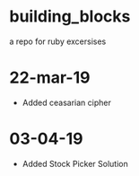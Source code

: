 # building_blocks
a repo for ruby excersises

# 22-mar-19
- Added ceasarian cipher

# 03-04-19
- Added Stock Picker Solution